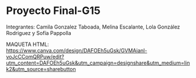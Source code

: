 # Proyecto Final-G15
Integrantes: Camila Gonzalez Taboada, Melina Escalante, Lola González Rodriguez y Sofía Pappolla 

MAQUETA HTML: https://www.canva.com/design/DAFOEh5uGsk/GVMAianl-voJcCComQRPuw/edit?utm_content=DAFOEh5uGsk&utm_campaign=designshare&utm_medium=link2&utm_source=sharebutton

